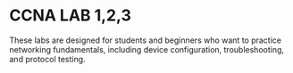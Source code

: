 # CCNA LAB 1,2,3
These labs are designed for students and beginners who want to practice networking fundamentals, including device configuration, troubleshooting, and protocol testing.
